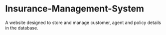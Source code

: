 # Insurance-Management-System
A website designed to store and manage customer, agent and policy details in the database.
